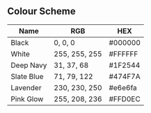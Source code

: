 ## Colour Scheme

| Name        | RGB           | HEX       |
|-------------|---------------|-----------|
| Black       | 0, 0, 0       | #000000 |
| White       | 255, 255, 255 | #FFFFFF |
| Deep Navy   | 31, 37, 68    | #1F2544 |
| Slate Blue  | 71, 79, 122   | #474F7A |
| Lavender    | 230, 230, 250 | #e6e6fa |
| Pink Glow   | 255, 208, 236 | #FFD0EC |
